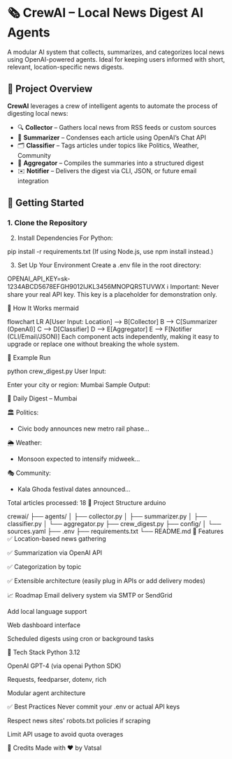 # 🗞️ CrewAI – Local News Digest AI Agents

A modular AI system that collects, summarizes, and categorizes local news using OpenAI-powered agents. Ideal for keeping users informed with short, relevant, location-specific news digests.


## 📌 Project Overview

**CrewAI** leverages a crew of intelligent agents to automate the process of digesting local news:

- 🔍 **Collector** – Gathers local news from RSS feeds or custom sources  
- 🧠 **Summarizer** – Condenses each article using OpenAI’s Chat API  
- 🗂️ **Classifier** – Tags articles under topics like Politics, Weather, Community  
- 🧾 **Aggregator** – Compiles the summaries into a structured digest  
- ✉️ **Notifier** – Delivers the digest via CLI, JSON, or future email integration



## 🚀 Getting Started

### 1. Clone the Repository



2. Install Dependencies
For Python:


pip install -r requirements.txt
(If using Node.js, use npm install instead.)

3. Set Up Your Environment
Create a .env file in the root directory:


OPENAI_API_KEY=sk-1234ABCD5678EFGH9012IJKL3456MNOPQRSTUVWX
ℹ️ Important: Never share your real API key. This key is a placeholder for demonstration only.

🧠 How It Works
mermaid

flowchart LR
    A[User Input: Location] --> B[Collector]
    B --> C[Summarizer (OpenAI)]
    C --> D[Classifier]
    D --> E[Aggregator]
    E --> F[Notifier (CLI/Email/JSON)]
Each component acts independently, making it easy to upgrade or replace one without breaking the whole system.

🧪 Example Run

python crew_digest.py
User Input:


Enter your city or region: Mumbai
Sample Output:

📰 Daily Digest – Mumbai

🏛️ Politics:
- Civic body announces new metro rail phase...

🌦️ Weather:
- Monsoon expected to intensify midweek...

🎭 Community:
- Kala Ghoda festival dates announced...

Total articles processed: 18
📂 Project Structure
arduino

crewai/
├── agents/
│   ├── collector.py
│   ├── summarizer.py
│   ├── classifier.py
│   └── aggregator.py
├── crew_digest.py
├── config/
│   └── sources.yaml
├── .env
├── requirements.txt
└── README.md
🔧 Features
✅ Location-based news gathering

✅ Summarization via OpenAI API

✅ Categorization by topic

✅ Extensible architecture (easily plug in APIs or add delivery modes)

📈 Roadmap
 Email delivery system via SMTP or SendGrid

 Add local language support

 Web dashboard interface

 Scheduled digests using cron or background tasks

📘 Tech Stack
Python 3.12

OpenAI GPT-4 (via openai Python SDK)

Requests, feedparser, dotenv, rich

Modular agent architecture

✅ Best Practices
Never commit your .env or actual API keys

Respect news sites' robots.txt policies if scraping

Limit API usage to avoid quota overages

🙌 Credits
Made with ❤️ by Vatsal







